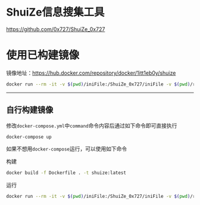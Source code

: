 # ShuiZe信息搜集工具
https://github.com/0x727/ShuiZe_0x727


# 使用已构建镜像

镜像地址：https://hub.docker.com/repository/docker/1itt1eb0y/shuize

```bash
docker run --rm -it -v $(pwd)/iniFile:/ShuiZe_0x727/iniFile -v $(pwd)/result:/ShuiZe_0x727/result --name shuize 1itt1eb0y/shuize:latest <shuize 参数>
```
---

## 自行构建镜像

修改`docker-compose.yml`中`command`命令内容后通过如下命令即可直接执行
```bash
docker-compose up
```

如果不想用`docker-compose`运行，可以使用如下命令

构建
```bash
docker build -f Dockerfile . -t shuize:latest
```
运行
```bash
docker run --rm -it -v $(pwd)/iniFile:/ShuiZe_0x727/iniFile -v $(pwd)/result:/ShuiZe_0x727/result --name shuize shuize:latest <shuize 参数>
```
